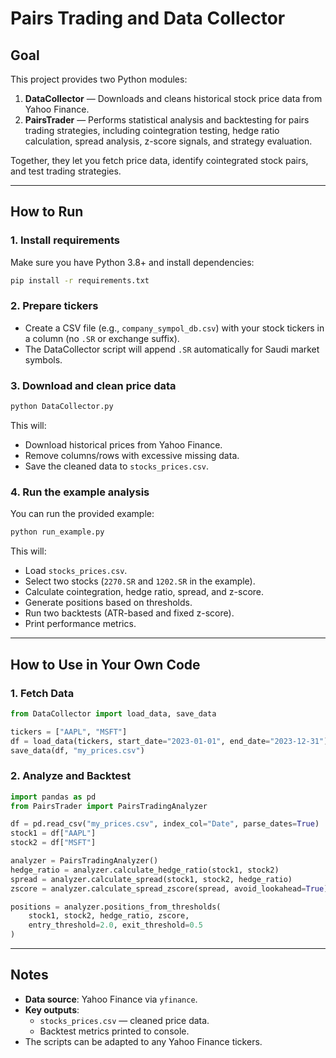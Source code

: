 # Pairs Trading and Data Collector

## Goal
This project provides two Python modules:

1. **DataCollector** — Downloads and cleans historical stock price data from Yahoo Finance.  
2. **PairsTrader** — Performs statistical analysis and backtesting for pairs trading strategies, including cointegration testing, hedge ratio calculation, spread analysis, z-score signals, and strategy evaluation.

Together, they let you fetch price data, identify cointegrated stock pairs, and test trading strategies.

---

## How to Run

### 1. Install requirements
Make sure you have Python 3.8+ and install dependencies:
```bash
pip install -r requirements.txt
```

### 2. Prepare tickers
- Create a CSV file (e.g., `company_sympol_db.csv`) with your stock tickers in a column (no `.SR` or exchange suffix).
- The DataCollector script will append `.SR` automatically for Saudi market symbols.

### 3. Download and clean price data
```bash
python DataCollector.py
```
This will:
- Download historical prices from Yahoo Finance.
- Remove columns/rows with excessive missing data.
- Save the cleaned data to `stocks_prices.csv`.

### 4. Run the example analysis
You can run the provided example:
```bash
python run_example.py
```
This will:
- Load `stocks_prices.csv`.
- Select two stocks (`2270.SR` and `1202.SR` in the example).
- Calculate cointegration, hedge ratio, spread, and z-score.
- Generate positions based on thresholds.
- Run two backtests (ATR-based and fixed z-score).
- Print performance metrics.

---

## How to Use in Your Own Code

### 1. Fetch Data
```python
from DataCollector import load_data, save_data

tickers = ["AAPL", "MSFT"]
df = load_data(tickers, start_date="2023-01-01", end_date="2023-12-31")
save_data(df, "my_prices.csv")
```

### 2. Analyze and Backtest
```python
import pandas as pd
from PairsTrader import PairsTradingAnalyzer

df = pd.read_csv("my_prices.csv", index_col="Date", parse_dates=True)
stock1 = df["AAPL"]
stock2 = df["MSFT"]

analyzer = PairsTradingAnalyzer()
hedge_ratio = analyzer.calculate_hedge_ratio(stock1, stock2)
spread = analyzer.calculate_spread(stock1, stock2, hedge_ratio)
zscore = analyzer.calculate_spread_zscore(spread, avoid_lookahead=True)

positions = analyzer.positions_from_thresholds(
    stock1, stock2, hedge_ratio, zscore,
    entry_threshold=2.0, exit_threshold=0.5
)
```

---

## Notes
- **Data source**: Yahoo Finance via `yfinance`.  
- **Key outputs**:
  - `stocks_prices.csv` — cleaned price data.
  - Backtest metrics printed to console.
- The scripts can be adapted to any Yahoo Finance tickers.
